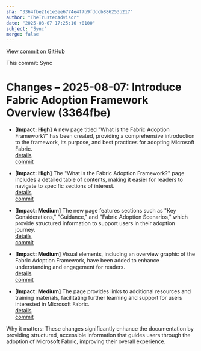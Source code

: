 ```yaml
---
sha: "3364fbe21e1e3ee6774e4f7b9fddcb886253b217"
author: "TheTrustedAdvisor"
date: "2025-08-07 17:25:16 +0100"
subject: "Sync"
merge: false
---
```


[View commit on GitHub](https://github.com/TheTrustedAdvisor/FabricAdoptionFramework/commit/3364fbe21e1e3ee6774e4f7b9fddcb886253b217)

This commit: Sync

# Changes – 2025-08-07: Introduce Fabric Adoption Framework Overview (3364fbe)

- **[Impact: High]** A new page titled "What is the Fabric Adoption Framework?" has been created, providing a comprehensive introduction to the framework, its purpose, and best practices for adopting Microsoft Fabric.  
   [details](/docs/about/changes/2025-08-07-what-is-the-fabric-adoption-framework)  
   [commit](https://github.com/TheTrustedAdvisor/FabricAdoptionFramework/commit/3364fbe21e1e3ee6774e4f7b9fddcb886253b217)

- **[Impact: High]** The "What is the Fabric Adoption Framework?" page includes a detailed table of contents, making it easier for readers to navigate to specific sections of interest.  
   [details](/docs/about/changes/2025-08-07-what-is-the-fabric-adoption-framework)  
   [commit](https://github.com/TheTrustedAdvisor/FabricAdoptionFramework/commit/3364fbe21e1e3ee6774e4f7b9fddcb886253b217)

- **[Impact: Medium]** The new page features sections such as "Key Considerations," "Guidance," and "Fabric Adoption Scenarios," which provide structured information to support users in their adoption journey.  
   [details](/docs/about/changes/2025-08-07-what-is-the-fabric-adoption-framework)  
   [commit](https://github.com/TheTrustedAdvisor/FabricAdoptionFramework/commit/3364fbe21e1e3ee6774e4f7b9fddcb886253b217)

- **[Impact: Medium]** Visual elements, including an overview graphic of the Fabric Adoption Framework, have been added to enhance understanding and engagement for readers.  
   [details](/docs/about/changes/2025-08-07-what-is-the-fabric-adoption-framework)  
   [commit](https://github.com/TheTrustedAdvisor/FabricAdoptionFramework/commit/3364fbe21e1e3ee6774e4f7b9fddcb886253b217)

- **[Impact: Medium]** The page provides links to additional resources and training materials, facilitating further learning and support for users interested in Microsoft Fabric.  
   [details](/docs/about/changes/2025-08-07-what-is-the-fabric-adoption-framework)  
   [commit](https://github.com/TheTrustedAdvisor/FabricAdoptionFramework/commit/3364fbe21e1e3ee6774e4f7b9fddcb886253b217)

Why it matters: These changes significantly enhance the documentation by providing structured, accessible information that guides users through the adoption of Microsoft Fabric, improving their overall experience.
